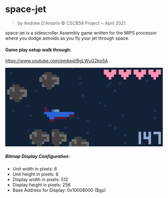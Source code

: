 # space-jet

> by Andrew D'Amario © CSCB58 Project ~ April 2021

space-jet is a sidescroller Assembly game written for the MIPS processor where you dodge astroids as you fly your jet through space.

#### Game play setup walk through:
https://www.youtube.com/embed/BgLWuG2kp5A

![](images/ingame.png)

##### Bitmap Display Configuration:

- Unit width in pixels: 8
- Unit height in pixels: 8
- Display width in pixels: 512
- Display height in pixels: 256
- Base Address for Display: 0x10008000 ($gp)
